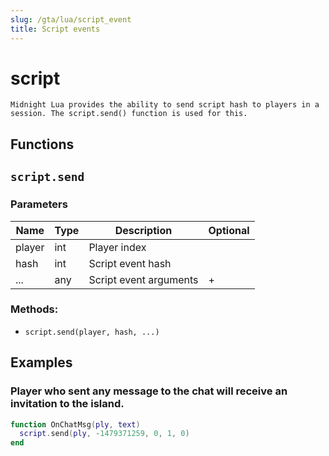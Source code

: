```yaml
---
slug: /gta/lua/script_event
title: Script events
---
```


# script

```ebnf
Midnight Lua provides the ability to send script hash to players in a session. The script.send() function is used for this.
```

## Functions

## `script.send`


### Parameters
| Name   | Type | Description            | Optional |
| ------ | ---- | ---------------------- | -------- |
| player | int  | Player index           |          |
| hash   | int  | Script event hash      |          |
| ...    | any  | Script event arguments | +        |

### Methods:
- `script.send(player, hash, ...)`

## Examples

### Player who sent any message to the chat will receive an invitation to the island. 

```lua
function OnChatMsg(ply, text)
  script.send(ply, -1479371259, 0, 1, 0)
end
```